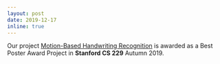 ```yaml
---
layout: post
date: 2019-12-17
inline: true
---
```


Our project <a href="https://cs229.stanford.edu/proj2019aut/data/assignment_308832_raw/26623152.pdf">Motion-Based Handwriting Recognition</a> is awarded as a  Best Poster Award Project in **Stanford CS 229** Autumn 2019.
